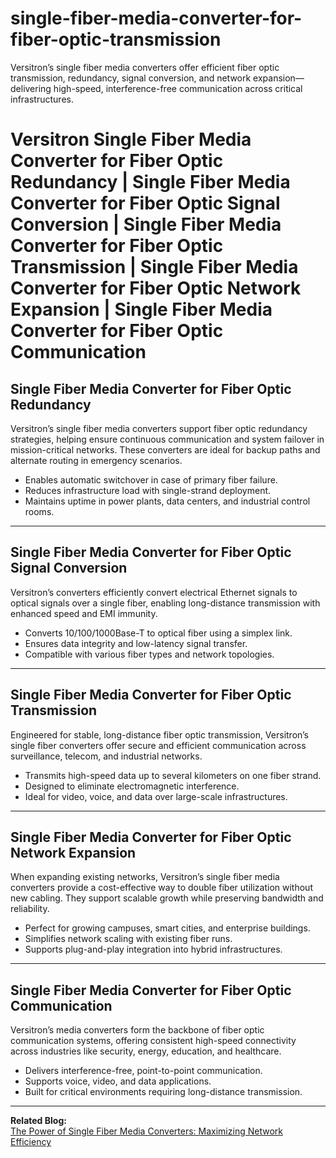 # single-fiber-media-converter-for-fiber-optic-transmission
Versitron’s single fiber media converters offer efficient fiber optic transmission, redundancy, signal conversion, and network expansion—delivering high-speed, interference-free communication across critical infrastructures.

# Versitron Single Fiber Media Converter for Fiber Optic Redundancy | Single Fiber Media Converter for Fiber Optic Signal Conversion | Single Fiber Media Converter for Fiber Optic Transmission | Single Fiber Media Converter for Fiber Optic Network Expansion | Single Fiber Media Converter for Fiber Optic Communication

## Single Fiber Media Converter for Fiber Optic Redundancy

Versitron’s single fiber media converters support fiber optic redundancy strategies, helping ensure continuous communication and system failover in mission-critical networks. These converters are ideal for backup paths and alternate routing in emergency scenarios.

- Enables automatic switchover in case of primary fiber failure.
- Reduces infrastructure load with single-strand deployment.
- Maintains uptime in power plants, data centers, and industrial control rooms.

---

## Single Fiber Media Converter for Fiber Optic Signal Conversion

Versitron’s converters efficiently convert electrical Ethernet signals to optical signals over a single fiber, enabling long-distance transmission with enhanced speed and EMI immunity.

- Converts 10/100/1000Base-T to optical fiber using a simplex link.
- Ensures data integrity and low-latency signal transfer.
- Compatible with various fiber types and network topologies.

---

## Single Fiber Media Converter for Fiber Optic Transmission

Engineered for stable, long-distance fiber optic transmission, Versitron’s single fiber converters offer secure and efficient communication across surveillance, telecom, and industrial networks.

- Transmits high-speed data up to several kilometers on one fiber strand.
- Designed to eliminate electromagnetic interference.
- Ideal for video, voice, and data over large-scale infrastructures.

---

## Single Fiber Media Converter for Fiber Optic Network Expansion

When expanding existing networks, Versitron’s single fiber media converters provide a cost-effective way to double fiber utilization without new cabling. They support scalable growth while preserving bandwidth and reliability.

- Perfect for growing campuses, smart cities, and enterprise buildings.
- Simplifies network scaling with existing fiber runs.
- Supports plug-and-play integration into hybrid infrastructures.

---

## Single Fiber Media Converter for Fiber Optic Communication

Versitron’s media converters form the backbone of fiber optic communication systems, offering consistent high-speed connectivity across industries like security, energy, education, and healthcare.

- Delivers interference-free, point-to-point communication.
- Supports voice, video, and data applications.
- Built for critical environments requiring long-distance transmission.

---

**Related Blog:**  
[The Power of Single Fiber Media Converters: Maximizing Network Efficiency](https://www.versitron.com/blogs/post/the-power-of-single-fiber-media-converters-maximizing-network-efficiency)
